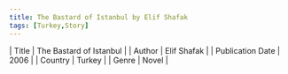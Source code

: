 ```yaml
---
title: The Bastard of Istanbul by Elif Shafak
tags: [Turkey,Story]
---     
```

| Title | The Bastard of Istanbul  |
| Author |  Elif Shafak  |
| Publication Date | 2006   |
| Country | Turkey |
| Genre | Novel  |
        